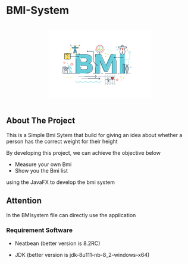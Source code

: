 # BMI-System
<br />
<div align="center">
  <a href="https://github.com/YeongCC/BMI-System"><img src="image/bmi.png" /></a>
</div>
<br />

## About The Project

This is a Simple Bmi Sytem that build for giving an idea about whether a person has the correct weight for their height

By developing this project, we can achieve the objective below
-	Measure your own Bmi 
-	Show you the Bmi list

using the JavaFX to develop the bmi system

## Attention
In the BMIsystem file can directly use the application

### Requirement Software
- Neatbean (better version is 8.2RC)

- JDK (better version is jdk-8u111-nb-8_2-windows-x64)
